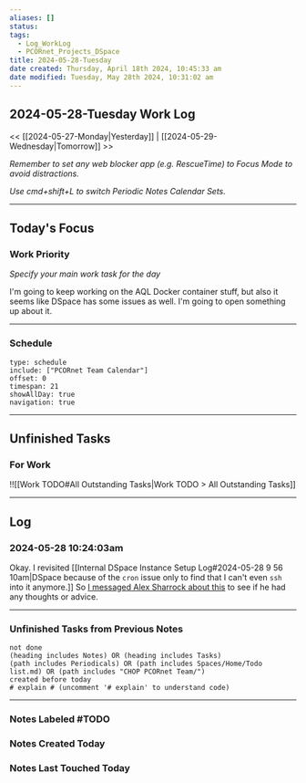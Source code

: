 ```yaml
---
aliases: []
status: 
tags:
  - Log_WorkLog
  - PCORnet_Projects_DSpace
title: 2024-05-28-Tuesday
date created: Thursday, April 18th 2024, 10:45:33 am
date modified: Tuesday, May 28th 2024, 10:31:02 am
---
```


## 2024-05-28-Tuesday Work Log

<< [[2024-05-27-Monday|Yesterday]] | [[2024-05-29-Wednesday|Tomorrow]] >>

_Remember to set any web blocker app (e.g. RescueTime) to Focus Mode to avoid distractions._

_Use cmd+shift+L to switch Periodic Notes Calendar Sets._

---

## Today's Focus

### Work Priority

_Specify your main work task for the day_

I'm going to keep working on the AQL Docker container stuff, but also it seems like DSpace has some issues as well. I'm going to open something up about it.

---

### Schedule

```gEvent
type: schedule
include: ["PCORnet Team Calendar"]
offset: 0
timespan: 21
showAllDay: true
navigation: true
```

---

## Unfinished Tasks

### For Work

!![[Work TODO#All Outstanding Tasks|Work TODO > All Outstanding Tasks]]

---

## Log

### 2024-05-28 10:24:03am

Okay. I revisited [[Internal DSpace Instance Setup Log#2024-05-28 9 56 10am|DSpace because of the `cron` issue only to find that I can't even `ssh` into it anymore.]] So [I messaged Alex Sharrock about this](https://pedsnet.slack.com/archives/D06UK3WKQMU/p1716906083704989) to see if he had any thoughts or advice.

---

### Unfinished Tasks from Previous Notes

```tasks
not done
(heading includes Notes) OR (heading includes Tasks)
(path includes Periodicals) OR (path includes Spaces/Home/Todo list.md) OR (path includes "CHOP PCORnet Team/")
created before today
# explain # (uncomment '# explain' to understand code)
```

---

### Notes Labeled \#TODO



### Notes Created Today



### Notes Last Touched Today


